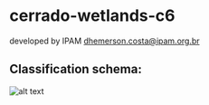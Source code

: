 # cerrado-wetlands-c6

developed by IPAM
dhemerson.costa@ipam.org.br

## Classification schema:
![alt text](https://github.com/musx/mapbiomas-cerrado-col6/blob/main/3-wetlands/www/wetlands%20-%20c6%20-%20color.png?raw=true)

